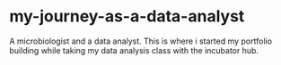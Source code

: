 # my-journey-as-a-data-analyst
A microbiologist and a data analyst. This is where i started my portfolio building while taking my data analysis class with the incubator hub.
